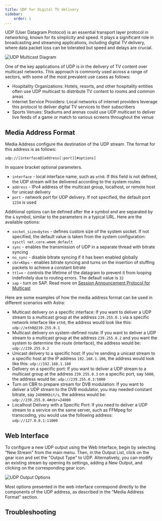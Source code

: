 ```yaml
---
title: UDP for Digital TV delivery
sidebar:
    order: 1
---
```


UDP (User Datagram Protocol) is an essential transport layer protocol in networking, known for its simplicity and speed. It plays a significant role in broadcasting and streaming applications, including digital TV delivery, where data packet loss can be tolerated but speed and delays are crucial.

![UDP Multicast Diagram](https://cdn.cesbo.com/help/astra/delivery/udp.svg)

One of the key applications of UDP is in the delivery of TV content over multicast networks. This approach is commonly used across a range of sectors, with some of the most prevalent use cases as follows:

- Hospitality Organizations: Hotels, resorts, and other hospitality entities often use UDP multicast to distribute TV content to rooms and common areas
- Internet Service Providers: Local networks of internet providers leverage this protocol to deliver digital TV services to their subscribers
- Sports Venues: Stadiums and arenas could use UDP multicast to deliver live feeds of a game or match to various screens throughout the venue

## Media Address Format

Media Address configure the destination of the UDP stream. The format for this address is as follows:

```
udp://[interface@]address[:port][#options]
```

In square bracket optional parameters.

- `interface` - local interface name, such as `eth0`. If this field is not defined, the UDP stream will be delivered according to the system routes
- `address` - IPv4 address of the multicast group, localhost, or remote host for unicast delivery
- `port` - network port for UDP delivery. If not specified, the default port `1234` is used

Additional options can be defined after the `#` symbol and are separated by the `&` symbol, similar to the parameters in a typical URL. Here are the available options:

- `socket_size=bytes` - defines custom size of the system socket. If not specified, the default value is taken from the system configuration: `sysctl net.core.wmem_default`
- `sync` - enables the transmission of UDP in a separate thread with bitrate syncing
- `no_sync` - disable bitrate syncing if it has been enabled globally
- `cbr=Kbps` - enables bitrate syncing and turns on the insertion of stuffing packets to achieve a constant bitrate
- `ttl=n` - controls the lifetime of the datagram to prevent it from looping indefinitely due to routing errors. The default value is `32`
- `sap` - turn on SAP. Read more on [Session Announcement Protocol for Multicast](/en/astra/delivery/sap)

Here are some examples of how the media address format can be used in different scenarios with Astra:

- Multicast delivery on a specific interface: If you want to deliver a UDP stream to a multicast group at the address `239.255.0.1` via a specific network interface like `eth0`, the address would look like this: `udp://eth0@239.255.0.1`
- Multicast delivery on system-defined route: If you want to deliver a UDP stream to a multicast group at the address `239.255.0.2` and you want the system to determine the route (interface), the address would be: `udp://239.255.0.2`
- Unicast delivery to a specific host: If you're sending a unicast stream to a specific host at the IP address `192.168.1.100`, the address would look like this: `udp://192.168.1.100`
- Delivery on a specific port: If you want to deliver a UDP stream to a multicast group at the address `239.255.0.3` on a specific port, say `5000`, the address would be: `udp://239.255.0.3:5000`
- Turn on CBR to prepare stream for DVB modulation: If you want to deliver a UDP stream to the DVB modulator, you may needed constant bitrate, say `24000Kbit/s`, the address would be: `udp://239.255.0.4#cbr=24000`
- Localhost Delivery with a Specific Port: If you need to deliver a UDP stream to a service on the same server, such as FFMpeg for transcoding, you would use the following address: `udp://127.0.0.1:11000`

## Web Interface

To configure a new UDP output using the Web Interface, begin by selecting "New Stream" from the main menu. Then, in the Output List, click on the gear icon and set the "Output Type" to UDP. Alternatively, you can modify an existing stream by opening its settings, adding a New Output, and clicking on the corresponding gear icon.

![UDP Output Options](https://cdn.cesbo.com/help/astra/delivery/broadcasting/udp/options.png)

Most options presented in the web interface correspond directly to the components of the UDP address, as described in the "Media Address Format" section.

## Troubleshooting
